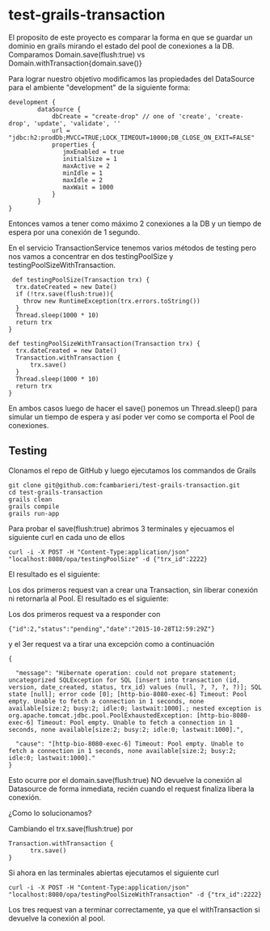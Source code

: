 # test-grails-transaction

El proposito de este proyecto es comparar la forma en que se guardar un dominio en grails mirando el estado del pool de conexiones a la DB. Comparamos Domain.save(flush:true) vs Domain.withTransaction{domain.save()}

Para lograr nuestro objetivo modificamos las propiedades del DataSource para el ambiente "development" de la siguiente forma:

    development {
            dataSource {
                dbCreate = "create-drop" // one of 'create', 'create-drop', 'update', 'validate', ''
                url = "jdbc:h2:prodDb;MVCC=TRUE;LOCK_TIMEOUT=10000;DB_CLOSE_ON_EXIT=FALSE"
                properties {
                   jmxEnabled = true
                   initialSize = 1
                   maxActive = 2
                   minIdle = 1
                   maxIdle = 2
                   maxWait = 1000
                }
            }
    }

  Entonces vamos a tener como máximo 2 conexiones a la DB y un tiempo de espera por una conexión de 1 segundo.

  En el servicio TransactionService tenemos varios métodos de testing pero nos vamos a concentrar en dos testingPoolSize y testingPoolSizeWithTransaction.

     def testingPoolSize(Transaction trx) {
      trx.dateCreated = new Date()
      if (!trx.save(flush:true)){
        throw new RuntimeException(trx.errors.toString())
      }
      Thread.sleep(1000 * 10)
      return trx
    }

    def testingPoolSizeWithTransaction(Transaction trx) {
      trx.dateCreated = new Date()
      Transaction.withTransaction {
          trx.save()
      }
      Thread.sleep(1000 * 10)
      return trx
    }

 En ambos casos luego de hacer el save() ponemos un Thread.sleep() para simular un tiempo de espera y así poder ver como se comporta el Pool de conexiones.

Testing
---
Clonamos el repo de GitHub y luego ejecutamos los commandos de Grails

    git clone git@github.com:fcambarieri/test-grails-transaction.git
    cd test-grails-transaction
    grails clean
    grails compile
    grails run-app

Para probar el save(flush:true) abrimos 3 terminales y ejecuamos el siguiente curl en cada uno de ellos

    curl -i -X POST -H "Content-Type:application/json" "localhost:8080/opa/testingPoolSize" -d {"trx_id":2222}

El resultado es el siguiente:

  Los dos primeros request van a crear una Transaction, sin liberar conexión ni retornarla al Pool. El resultado es el siguiente:

  Los dos primeros request va a responder con

    {"id":2,"status":"pending","date":"2015-10-28T12:59:29Z"}

  y el 3er request va a tirar una excepción como a continuación

    {

      "message": "Hibernate operation: could not prepare statement; uncategorized SQLException for SQL [insert into transaction (id, version, date_created, status, trx_id) values (null, ?, ?, ?, ?)]; SQL state [null]; error code [0]; [http-bio-8080-exec-6] Timeout: Pool empty. Unable to fetch a connection in 1 seconds, none available[size:2; busy:2; idle:0; lastwait:1000].; nested exception is org.apache.tomcat.jdbc.pool.PoolExhaustedException: [http-bio-8080-exec-6] Timeout: Pool empty. Unable to fetch a connection in 1 seconds, none available[size:2; busy:2; idle:0; lastwait:1000].",

      "cause": "[http-bio-8080-exec-6] Timeout: Pool empty. Unable to fetch a connection in 1 seconds, none available[size:2; busy:2; idle:0; lastwait:1000]."
    }

  Esto ocurre por el domain.save(flush:true) NO devuelve la conexión al Datasource de forma inmediata, recién cuando el request finaliza libera la conexión.

  ¿Como lo solucionamos?

  Cambiando el trx.save(flush:true) por

    Transaction.withTransaction {
          trx.save()
    }

  Si ahora en las terminales abiertas ejecutamos el siguiente curl

    curl -i -X POST -H "Content-Type:application/json" "localhost:8080/opa/testingPoolSizeWithTransaction" -d {"trx_id":2222}

  Los tres request van a terminar correctamente, ya que el withTransaction si devuelve la conexión al pool.
